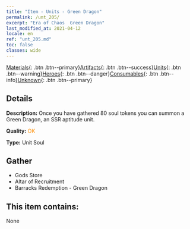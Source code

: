 ```yaml
---
title: "Item - Units - Green Dragon"
permalink: /unt_205/
excerpt: "Era of Chaos  Green Dragon"
last_modified_at: 2021-04-12
locale: en
ref: "unt_205.md"
toc: false
classes: wide
---
```

 [Materials](/Items/){: .btn .btn--primary}[Artifacts](/Items/Artifacts/){: .btn .btn--success}[Units](/Items/Units/){: .btn .btn--warning}[Heroes](/Items/Heroes/){: .btn .btn--danger}[Consumables](/Items/Consumables/){: .btn .btn--info}[Unknown](/Items/Unknown/){: .btn .btn--primary}

## Details
 **Description:** Once you have gathered 80 soul tokens you can summon a Green Dragon, an SSR aptitude unit.

 **Quality:** <span style="color: #FF8C00">OK</span>

 **Type:** Unit Soul

## Gather

*    Gods Store 
*    Altar of Recruitment 
*    Barracks Redemption - Green Dragon 

## This item contains:

  None

